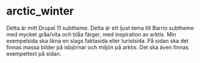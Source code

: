 # arctic_winter
Detta är mitt Drupal 11 subtheme. Detta är ett ljust tema till Barrio subtheme med mycket gråa/vita och blåa färger, med inspiration av arktis. Min exempelsida ska likna en slags faktasida eller turistsida. På sidan ska det finnas massa bilder på isbjörnar och miljön på arktis. Det ska även finnas exempeltext på sidan.
